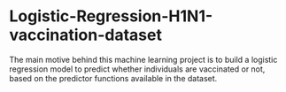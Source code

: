 # Logistic-Regression-H1N1-vaccination-dataset
The main motive behind this machine learning project is to build a logistic regression model to predict whether individuals are vaccinated or not, based on the predictor functions available in the dataset.
